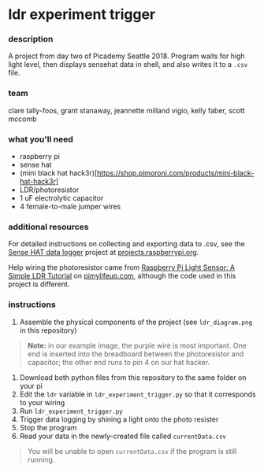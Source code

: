 # ldr experiment trigger

### description 
A project from day two of Picademy Seattle 2018. Program waits for high light level, then displays sensehat data in shell, and also writes it to a `.csv` file.

### team
clare tally-foos, grant stanaway, jeannette milland vigio, kelly faber, scott mccomb

### what you'll need
* raspberry pi
* sense hat
* (mini black hat hack3r)[https://shop.pimoroni.com/products/mini-black-hat-hack3r] 
* LDR/photoresistor
* 1 uF electrolytic capacitor
* 4 female-to-male jumper wires

### additional resources
For detailed instructions on collecting and exporting data to .csv, see the [Sense HAT data logger](https://projects.raspberrypi.org/en/projects/sense-hat-data-logger) project at [projects.raspberrypi.org](projects.raspberripi.org).  

Help wiring the photoresistor came from [Raspberry Pi Light Sensor: A Simple LDR Tutorial](https://pimylifeup.com/raspberry-pi-light-sensor/) on [pimylifeup.com](pimylifeup.com), although the code used in this project is different.

### instructions
1. Assemble the physical components of the project (see `ldr_diagram.png` in this repository)  
>**Note:** in our example image, the purple wire is most important. One end is inserted into the breadboard between the photoresistor and capacitor; the other end runs to pin 4 on our hat hacker.
1. Download both python files from this repository to the same folder on your pi
1. Edit the `ldr` variable in `ldr_experiment_trigger.py` so that it corresponds to your wiring
1. Run `ldr_experiment_trigger.py`
1. Trigger data logging by shining a light onto the photo resister
1. Stop the program
1. Read your data in the newly-created file called `currentData.csv`
> You will be unable to open `currentData.csv` if the program is still running.
